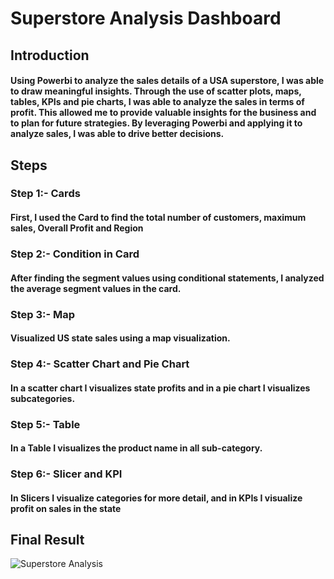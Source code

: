 # Superstore Analysis Dashboard
<h2>Introduction</h2>
<h4>Using Powerbi to analyze the sales details of a USA superstore, I was able to draw meaningful insights. Through the use of scatter plots, maps, tables, KPIs and pie charts, I was able to analyze the sales in terms of profit. This allowed me to provide valuable insights for the business and to plan for future strategies. By leveraging Powerbi and applying it to analyze sales, I was able to drive better decisions.<h4>
<h2>Steps</h2>
<h3>Step 1:- Cards</h3>
<h4>First, I used the Card to find the total number of customers, maximum sales, Overall Profit and Region<h4>
<h3>Step 2:- Condition in Card</h3>
<h4>After finding the segment values using conditional statements, I analyzed the average segment values in the card.<h4>
<h3>Step 3:- Map</h3>
<h4>Visualized US state sales using a map visualization.<h4>
<h3>Step 4:- Scatter Chart and Pie Chart</h3>
<h4>In a scatter chart I visualizes state profits and in a pie chart I visualizes subcategories.<h4>
<h3>Step 5:- Table</h3>
<h4>In a Table I visualizes the product name in all sub-category.<h4>
<h3>Step 6:- Slicer and KPI</h3>
<h4>In Slicers I visualize categories for more detail, and in KPIs I visualize profit on sales in the state<h4>
<h2>Final Result</h2>

![Superstore Analysis](https://user-images.githubusercontent.com/70066441/212122497-65caf649-312b-45e5-9a8e-cfb72ece1e97.png)

